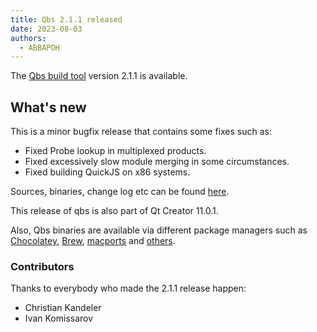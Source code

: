 ```yaml
---
title: Qbs 2.1.1 released
date: 2023-08-03
authors:
  - ABBAPOH
---
```


The [Qbs build tool](http://qbs.io) version 2.1.1 is available.

## What's new

<!-- more -->

This is a minor bugfix release that contains some fixes such as:

* Fixed Probe lookup in multiplexed products.
* Fixed excessively slow module merging in some circumstances.
* Fixed building QuickJS on x86 systems.

Sources, binaries, change log etc can be found
[here](https://download.qt.io/official_releases/qbs/2.1.1/).

This release of qbs is also part of Qt Creator 11.0.1.

Also, Qbs binaries are available via different package managers such as
[Chocolatey](https://community.chocolatey.org/packages/qbs),
[Brew](https://formulae.brew.sh/formula/qbs), [macports](https://ports.macports.org/port/qbs/) and
[others](https://repology.org/metapackage/qbs/versions).

### Contributors
Thanks to everybody who made the 2.1.1 release happen:

* Christian Kandeler
* Ivan Komissarov
